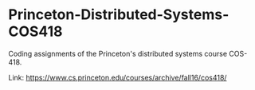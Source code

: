 # Princeton-Distributed-Systems-COS418

Coding assignments of the Princeton's distributed systems course COS-418.

Link: https://www.cs.princeton.edu/courses/archive/fall16/cos418/
